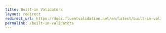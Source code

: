 ```yaml
---
title: Built-in Validators
layout: redirect
redirect_url: https://docs.fluentvalidation.net/en/latest/built-in-validators.html
permalink: /built-in-validators
---
```


